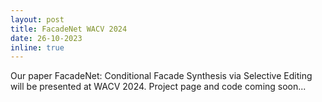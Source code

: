 ```yaml
---
layout: post
title: FacadeNet WACV 2024
date: 26-10-2023
inline: true
---
```


Our paper FacadeNet: Conditional Facade Synthesis via Selective Editing will be presented at WACV 2024. Project page and code coming soon...
